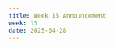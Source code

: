 ```yaml
---
title: Week 15 Announcement
week: 15
date: 2025-04-28
---
```


<!--Homework 5 is due this Wednesday! There are two guest lectures this week from DataHub and Microsoft, please come in-person if possible!

See [Week 15 Ed announcement](https://edstem.org/us/courses/63937/discussion/5816846){:target="\_blank"}.-->
